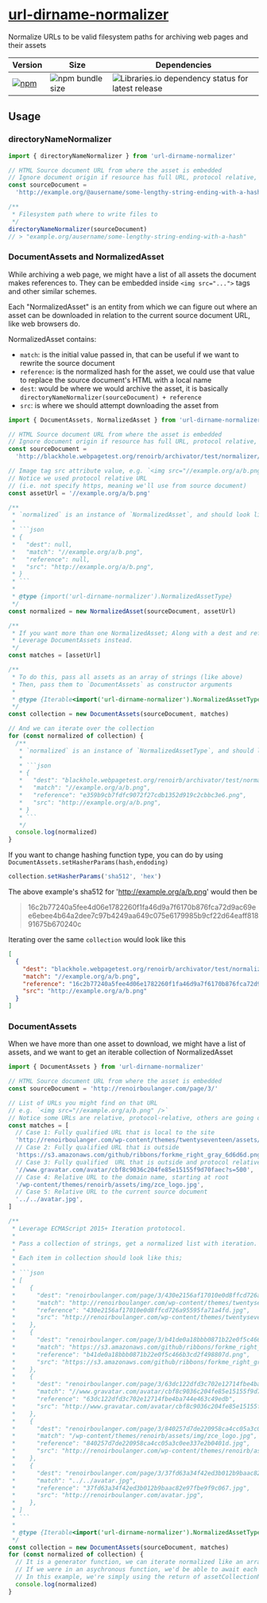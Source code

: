 # [url-dirname-normalizer](https://github.com/renoirb/archivator/blob/re-rework/packages/url-dirname-normalizer)

Normalize URLs to be valid filesystem paths for archiving web pages and their assets

| Version                                                                                                                                                                | Size                                                                                                 | Dependencies                                                                                                                                                                |
| ---------------------------------------------------------------------------------------------------------------------------------------------------------------------- | ---------------------------------------------------------------------------------------------------- | --------------------------------------------------------------------------------------------------------------------------------------------------------------------------- |
| [![npm](https://img.shields.io/npm/v/url-dirname-normalizer?style=flat-square&logo=appveyor&label=npm&logo=npm)](https://www.npmjs.com/package/url-dirname-normalizer) | ![npm bundle size](https://img.shields.io/bundlephobia/min/url-dirname-normalizer?style=flat-square) | ![Libraries.io dependency status for latest release](https://img.shields.io/librariesio/release/npm/url-dirname-normalizer?style=flat-square&logo=appveyor&logo=dependabot) |

## Usage

### directoryNameNormalizer

```js
import { directoryNameNormalizer } from 'url-dirname-normalizer'

// HTML Source document URL from where the asset is embedded
// Ignore document origin if resource has full URL, protocol relative, non TLS
const sourceDocument =
  'http://example.org/@ausername/some-lengthy-string-ending-with-a-hash-1a2d8a61510'

/**
 * Filesystem path where to write files to
 */
directoryNameNormalizer(sourceDocument)
// > "example.org/ausername/some-lengthy-string-ending-with-a-hash"
```

### DocumentAssets and NormalizedAsset

While archiving a web page, we might have a list of all assets the document makes references to.
They can be embedded inside `<img src="...">` tags and other similar schemes.

Each "NormalizedAsset" is an entity from which we can figure out where an asset can be downloaded in relation
to the current source document URL, like web browsers do.

NormalizedAsset contains:

- `match`: is the initial value passed in, that can be useful if we want to rewrite the source document
- `reference`: is the normalized hash for the asset, we could use that value to replace the source document's HTML with a local name
- `dest`: would be where we would archive the asset, it is basically `directoryNameNormalizer(sourceDocument) + reference`
- `src`: is where we should attempt downloading the asset from

````js
import { DocumentAssets, NormalizedAsset } from 'url-dirname-normalizer'

// HTML Source document URL from where the asset is embedded
// Ignore document origin if resource has full URL, protocol relative, non TLS
const sourceDocument =
  'http://blackhole.webpagetest.org/renoirb/archivator/test/normalizer/assets/ignore-path'

// Image tag src attribute value, e.g. `<img src="//example.org/a/b.png" />`
// Notice we used protocol relative URL
// (i.e. not specify https, meaning we'll use from source document)
const assetUrl = '//example.org/a/b.png'

/**
 * `normalized` is an instance of `NormalizedAsset`, and should look like this
 *
 * ```json
 * {
 *   "dest": null,
 *   "match": "//example.org/a/b.png",
 *   "reference": null,
 *   "src": "http://example.org/a/b.png",
 * }
 * ```
 *
 * @type {import('url-dirname-normalizer').NormalizedAssetType}
 */
const normalized = new NormalizedAsset(sourceDocument, assetUrl)

/**
 * If you want more than one NormalizedAsset; Along with a dest and reference non null.
 * Leverage DocumentAssets instead.
 */
const matches = [assetUrl]

/**
 * To do this, pass all assets as an array of strings (like above)
 * Then, pass them to `DocumentAssets` as constructor arguments
 *
 * @type {Iterable<import('url-dirname-normalizer').NormalizedAssetType>}
 */
const collection = new DocumentAssets(sourceDocument, matches)

// And we can iterate over the collection
for (const normalized of collection) {
  /**
   * `normalized` is an instance of `NormalizedAssetType`, and should look like this
   *
   * ```json
   * {
   *   "dest": "blackhole.webpagetest.org/renoirb/archivator/test/normalizer/assets/ignore-path/e359b9cb7fdfc9072f27cdb1352d919c2cbbc3e6.png",
   *   "match": "//example.org/a/b.png",
   *   "reference": "e359b9cb7fdfc9072f27cdb1352d919c2cbbc3e6.png",
   *   "src": "http://example.org/a/b.png",
   * }
   * ```
   */
  console.log(normalized)
}
````

If you want to change hashing function type, you can do by using `DocumentAssets.setHasherParams(hash,endoding)`

```js
collection.setHasherParams('sha512', 'hex')
```

The above example's sha512 for 'http://example.org/a/b.png' would then be

> 16c2b77240a5fee4d06e1782260f1fa46d9a7f6170b876fca72d9ac69ee6ebee4b64a2dee7c97b4249aa649c075e6179985b9cf22d64eaff81891675b670240c

Iterating over the same `collection` would look like this

```json
[
  {
    "dest": "blackhole.webpagetest.org/renoirb/archivator/test/normalizer/assets/ignore-path/16c2b77240a5fee4d06e1782260f1fa46d9a7f6170b876fca72d9ac69ee6ebee4b64a2dee7c97b4249aa649c075e6179985b9cf22d64eaff81891675b670240c.png",
    "match": "//example.org/a/b.png",
    "reference": "16c2b77240a5fee4d06e1782260f1fa46d9a7f6170b876fca72d9ac69ee6ebee4b64a2dee7c97b4249aa649c075e6179985b9cf22d64eaff81891675b670240c.png",
    "src": "http://example.org/a/b.png"
  }
]
```

### DocumentAssets

When we have more than one asset to download, we might have a list of assets, and we want to get an iterable collection of NormalizedAsset

````js
import { DocumentAssets } from 'url-dirname-normalizer'

// HTML Source document URL from where the asset is embedded
const sourceDocument = 'http://renoirboulanger.com/page/3/'

// List of URLs you might find on that URL
// e.g. `<img src="//example.org/a/b.png" />`
// Notice some URLs are relative, protocol-relative, others are going on another domain
const matches = [
  // Case 1: Fully qualified URL that is local to the site
  'http://renoirboulanger.com/wp-content/themes/twentyseventeen/assets/images/header.jpg',
  // Case 2: Fully qualified URL that is outside
  'https://s3.amazonaws.com/github/ribbons/forkme_right_gray_6d6d6d.png',
  // Case 3: Fully qualified  URL that is outside and protocol relative
  '//www.gravatar.com/avatar/cbf8c9036c204fe85e15155f9d70faec?s=500',
  // Case 4: Relative URL to the domain name, starting at root
  '/wp-content/themes/renoirb/assets/img/zce_logo.jpg',
  // Case 5: Relative URL to the current source document
  '../../avatar.jpg',
]

/**
 * Leverage ECMAScript 2015+ Iteration prototocol.
 *
 * Pass a collection of strings, get a normalized list with iteration.
 *
 * Each item in collection should look like this;
 *
 * ```json
 * [
 *    {
 *      "dest": "renoirboulanger.com/page/3/430e2156af17010e0d8ffcd726a95595fa71a4fd.jpg",
 *      "match": "http://renoirboulanger.com/wp-content/themes/twentyseventeen/assets/images/header.jpg",
 *      "reference": "430e2156af17010e0d8ffcd726a95595fa71a4fd.jpg",
 *      "src": "http://renoirboulanger.com/wp-content/themes/twentyseventeen/assets/images/header.jpg",
 *    },
 *    {
 *      "dest": "renoirboulanger.com/page/3/b41de0a18bbb0871b22e0f5c466b3cd2f498807d.png",
 *      "match": "https://s3.amazonaws.com/github/ribbons/forkme_right_gray_6d6d6d.png",
 *      "reference": "b41de0a18bbb0871b22e0f5c466b3cd2f498807d.png",
 *      "src": "https://s3.amazonaws.com/github/ribbons/forkme_right_gray_6d6d6d.png",
 *    },
 *    {
 *      "dest": "renoirboulanger.com/page/3/63dc122dfd3c702e12714fbe4ba744e463c49edb",
 *      "match": "//www.gravatar.com/avatar/cbf8c9036c204fe85e15155f9d70faec?s=500",
 *      "reference": "63dc122dfd3c702e12714fbe4ba744e463c49edb",
 *      "src": "http://www.gravatar.com/avatar/cbf8c9036c204fe85e15155f9d70faec?s=500",
 *    },
 *    {
 *      "dest": "renoirboulanger.com/page/3/840257d7de220958ca4cc05a3c0ee337e2b0401d.jpg",
 *      "match": "/wp-content/themes/renoirb/assets/img/zce_logo.jpg",
 *      "reference": "840257d7de220958ca4cc05a3c0ee337e2b0401d.jpg",
 *      "src": "http://renoirboulanger.com/wp-content/themes/renoirb/assets/img/zce_logo.jpg",
 *    },
 *    {
 *      "dest": "renoirboulanger.com/page/3/37fd63a34f42ed3b012b9baac82e97fbe9f9c067.jpg",
 *      "match": "../../avatar.jpg",
 *      "reference": "37fd63a34f42ed3b012b9baac82e97fbe9f9c067.jpg",
 *      "src": "http://renoirboulanger.com/avatar.jpg",
 *    },
 * ]
 * ```
 *
 * @type {Iterable<import('url-dirname-normalizer').NormalizedAssetType>}
 */
const collection = new DocumentAssets(sourceDocument, matches)
for (const normalized of collection) {
  // It is a generator function, we can iterate normalized like an array.
  // If we were in an asychronous function, we'd be able to await each step.
  // In this example, we're simply using the return of assetCollectionNormalizer like we would with an array.
  console.log(normalized)
}
````
